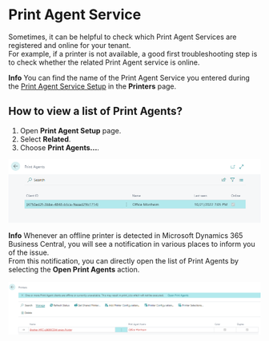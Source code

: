 # Print Agent Service

Sometimes, it can be helpful to check which Print Agent Services are registered and online for your tenant.  
For example, if a printer is not available, a good first troubleshooting step is to check whether the related Print Agent service is online.

<div class="alert alert-info">
    <i class="fa-duotone fa-solid fa-circle-info fa-xl"></i>
    <strong>Info</strong>
	You can find the name of the Print Agent Service you entered during the <a href="print-agent-service-installation.md">Print Agent Service Setup</a> in the <b>Printers</b> page.
</div>

## How to view a list of Print Agents?

 1. Open **Print Agent Setup** page.
 2. Select **Related**.
 3. Choose **Print Agents...**.

![Print Agents](/assets/images/365-business-print-agent/c982001222cfac7a39a3afe60ad8e9df282ed1fee0a6b8fdf36b8983db709b82.png)  

<div class="alert alert-info">
    <i class="fa-duotone fa-solid fa-circle-info fa-xl"></i>
    <strong>Info</strong>
	Whenever an offline printer is detected in Microsoft Dynamics 365 Business Central, you will see a notification in various places to inform you of the issue.<br>  
    From this notification, you can directly open the list of Print Agents by selecting the <b>Open Print Agents</b> action.<br><br>	
	<img src="/assets/images/365-business-print-agent/963a4f085cf47531b7d709717d63ff7de1138bd64bc34fc0d5c1215156b8e087.png">  
</div>

